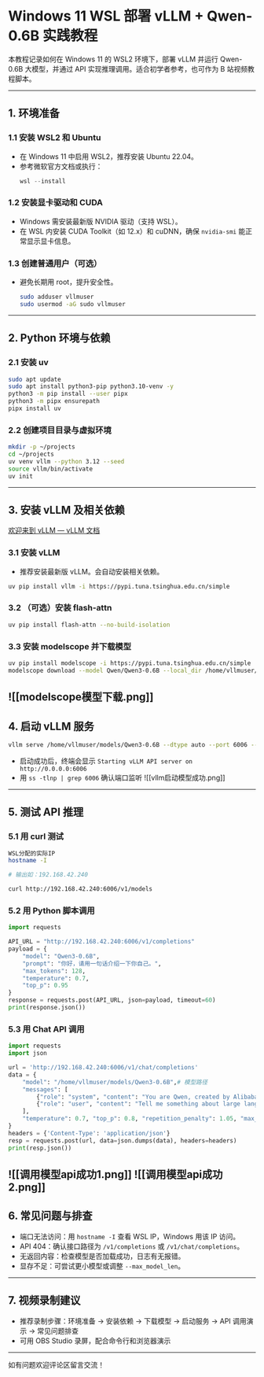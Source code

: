 # Windows 11 WSL 部署 vLLM + Qwen-0.6B 实践教程

本教程记录如何在 Windows 11 的 WSL2 环境下，部署 vLLM 并运行 Qwen-0.6B 大模型，并通过 API 实现推理调用。适合初学者参考，也可作为 B 站视频教程脚本。

---

## 1. 环境准备

### 1.1 安装 WSL2 和 Ubuntu

- 在 Windows 11 中启用 WSL2，推荐安装 Ubuntu 22.04。
- 参考微软官方文档或执行：
  ```powershell
  wsl --install
  ```

### 1.2 安装显卡驱动和 CUDA

- Windows 需安装最新版 NVIDIA 驱动（支持 WSL）。
- 在 WSL 内安装 CUDA Toolkit（如 12.x）和 cuDNN，确保 `nvidia-smi` 能正常显示显卡信息。

### 1.3 创建普通用户（可选）

- 避免长期用 root，提升安全性。
  ```bash
  sudo adduser vllmuser
  sudo usermod -aG sudo vllmuser
  ```

---

## 2. Python 环境与依赖

### 2.1 安装 uv

```bash
sudo apt update
sudo apt install python3-pip python3.10-venv -y
python3 -m pip install --user pipx
python3 -m pipx ensurepath
pipx install uv
```

### 2.2 创建项目目录与虚拟环境

```bash
mkdir -p ~/projects
cd ~/projects
uv venv vllm --python 3.12 --seed
source vllm/bin/activate
uv init
```

---

## 3. 安装 vLLM 及相关依赖
[欢迎来到 vLLM — vLLM 文档](https://docs.vllm.com.cn/en/latest/getting_started/installation/gpu.html)
### 3.1 安装 vLLM

- 推荐安装最新版 vLLM。会自动安装相关依赖。
```bash
uv pip install vllm -i https://pypi.tuna.tsinghua.edu.cn/simple
```

### 3.2 （可选）安装 flash-attn

```bash
uv pip install flash-attn --no-build-isolation
```

### 3.3 安装 modelscope 并下载模型

```bash
uv pip install modelscope -i https://pypi.tuna.tsinghua.edu.cn/simple
modelscope download --model Qwen/Qwen3-0.6B --local_dir /home/vllmuser/models/Qwen3-0.6B
```
![[modelscope模型下载.png]]
---

## 4. 启动 vLLM 服务

```bash
vllm serve /home/vllmuser/models/Qwen3-0.6B --dtype auto --port 6006 --max_model_len 8192 --gpu_memory_utilization 0.8
```

- 启动成功后，终端会显示 `Starting vLLM API server on http://0.0.0.0:6006`
- 用 `ss -tlnp | grep 6006` 确认端口监听
![[vllm启动模型成功.png]]
---

## 5. 测试 API 推理

### 5.1 用 curl 测试

```bash
WSL分配的实际IP
hostname -I

# 输出如：192.168.42.240

curl http://192.168.42.240:6006/v1/models
```

### 5.2 用 Python 脚本调用

```python
import requests

API_URL = "http://192.168.42.240:6006/v1/completions"
payload = {
    "model": "Qwen3-0.6B",
    "prompt": "你好，请用一句话介绍一下你自己。",
    "max_tokens": 128,
    "temperature": 0.7,
    "top_p": 0.95
}
response = requests.post(API_URL, json=payload, timeout=60)
print(response.json())
```

### 5.3 用 Chat API 调用

```python
import requests
import json

url = 'http://192.168.42.240:6006/v1/chat/completions'
data = {
    "model": "/home/vllmuser/models/Qwen3-0.6B",# 模型路径
    "messages": [
        {"role": "system", "content": "You are Qwen, created by Alibaba Cloud. You are a helpful assistant."},
        {"role": "user", "content": "Tell me something about large language models."}
    ],
    "temperature": 0.7, "top_p": 0.8, "repetition_penalty": 1.05, "max_tokens": 1024
}
headers = {'Content-Type': 'application/json'}
resp = requests.post(url, data=json.dumps(data), headers=headers)
print(resp.json())
```
![[调用模型api成功1.png]]
![[调用模型api成功2.png]]
---

## 6. 常见问题与排查

- 端口无法访问：用 `hostname -I` 查看 WSL IP，Windows 用该 IP 访问。
- API 404：确认接口路径为 `/v1/completions` 或 `/v1/chat/completions`。
- 无返回内容：检查模型是否加载成功，日志有无报错。
- 显存不足：可尝试更小模型或调整 `--max_model_len`。

---

## 7. 视频录制建议

- 推荐录制步骤：环境准备 → 安装依赖 → 下载模型 → 启动服务 → API 调用演示 → 常见问题排查
- 可用 OBS Studio 录屏，配合命令行和浏览器演示

---

如有问题欢迎评论区留言交流！
